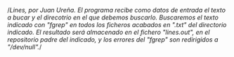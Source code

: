/*Lines, por Juan Ureña.
El programa recibe como datos de entrada
el texto a bucar y el direcotrio en el que
debemos buscarlo. Buscaremos el texto 
indicado con "fgrep" en todos los ficheros
acabados en ".txt" del directorio indicado. 
El resultado será almacenado en el fichero
"lines.out", en el repositorio padre del 
indicado, y los errores del "fgrep" son 
redirigidos a "/dev/null".*/
